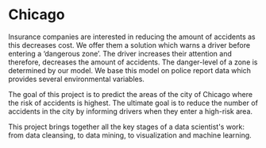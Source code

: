 # Chicago

Insurance companies are interested in reducing the amount of accidents as this decreases cost. We offer them a solution which warns a driver before entering a ‘dangerous zone’. The driver increases their attention and therefore, decreases the amount of accidents. The danger-level of a zone is determined by our model. We base this model on police report data which provides several environmental variables.

The goal of this project is to predict the areas of the city of Chicago where the risk of accidents is highest. The ultimate goal is to reduce the number of accidents in the city by informing drivers when they enter a high-risk area. 

This project brings together all the key stages of a data scientist's work: from data cleansing, to data mining, to visualization and machine learning.
